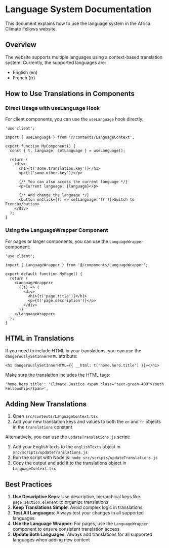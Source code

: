 # Language System Documentation

This document explains how to use the language system in the Africa Climate Fellows website.

## Overview

The website supports multiple languages using a context-based translation system. Currently, the supported languages are:

- English (en)
- French (fr)

## How to Use Translations in Components

### Direct Usage with useLanguage Hook

For client components, you can use the `useLanguage` hook directly:

```tsx
'use client';

import { useLanguage } from '@/contexts/LanguageContext';

export function MyComponent() {
  const { t, language, setLanguage } = useLanguage();
  
  return (
    <div>
      <h1>{t('some.translation.key')}</h1>
      <p>{t('some.other.key')}</p>
      
      {/* You can also access the current language */}
      <p>Current language: {language}</p>
      
      {/* And change the language */}
      <button onClick={() => setLanguage('fr')}>Switch to French</button>
    </div>
  );
}
```

### Using the LanguageWrapper Component

For pages or larger components, you can use the `LanguageWrapper` component:

```tsx
'use client';

import { LanguageWrapper } from '@/components/LanguageWrapper';

export default function MyPage() {
  return (
    <LanguageWrapper>
      {(t) => (
        <div>
          <h1>{t('page.title')}</h1>
          <p>{t('page.description')}</p>
        </div>
      )}
    </LanguageWrapper>
  );
}
```

## HTML in Translations

If you need to include HTML in your translations, you can use the `dangerouslySetInnerHTML` attribute:

```tsx
<h1 dangerouslySetInnerHTML={{ __html: t('home.hero.title') }}></h1>
```

Make sure the translation includes the HTML tags:

```tsx
'home.hero.title': 'Climate Justice <span class="text-green-400">Youth Fellowship</span>',
```

## Adding New Translations

1. Open `src/contexts/LanguageContext.tsx`
2. Add your new translation keys and values to both the `en` and `fr` objects in the `translations` constant

Alternatively, you can use the `updateTranslations.js` script:

1. Add your English texts to the `englishTexts` object in `src/scripts/updateTranslations.js`
2. Run the script with Node.js: `node src/scripts/updateTranslations.js`
3. Copy the output and add it to the translations object in `LanguageContext.tsx`

## Best Practices

1. **Use Descriptive Keys**: Use descriptive, hierarchical keys like `page.section.element` to organize translations
2. **Keep Translations Simple**: Avoid complex logic in translations
3. **Test All Languages**: Always test your changes in all supported languages
4. **Use the Language Wrapper**: For pages, use the `LanguageWrapper` component to ensure consistent translation access
5. **Update Both Languages**: Always add translations for all supported languages when adding new content 